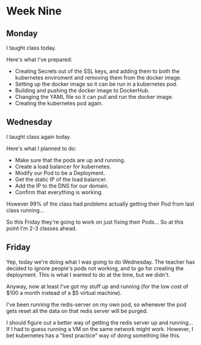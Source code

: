 # Week Nine

## Monday

I taught class today.

Here's what I've prepared:

- Creating Secrets out of the SSL keys, and adding them to both the kubernetes enviroment and removing them from the docker image.
- Setting up the docker image so it can be run in a kubernetes pod.
- Building and pushing the docker image to DockerHub.
- Changing the YAML file so it can pull and run the docker image.
- Creating the kubernetes pod again.

## Wednesday

I taught class again today.

Here's what I planned to do:

- Make sure that the pods are up and running.
- Create a load balancer for kubernetes.
- Modify our Pod to be a Deployment.
- Get the static IP of the load balancer.
- Add the IP to the DNS for our domain.
- Confirm that everything is working.

However 99% of the class had problems actually getting their Pod from last class running...

So this Friday they're going to work on just fixing their Pods... So at this point I'm 2-3 classes ahead.

## Friday

Yep, today we're doing what I was going to do Wednesday. The teacher has decided to ignore people's pods not working, and to go for creating the deployment. This is what I wanted to do at the time, but we didn't.

Anyway, now at least I've got my stuff up and running (for the low cost of $100 a month instead of a $5 virtual machine).

I've been running the redis-server on my own pod, so whenever the pod gets reset all the data on that redis server will be purged.

I should figure out a better way of getting the redis server up and running... If I had to guess running a VM on the same network might work. However, I bet kubernetes has a "best practice" way of doing something like this.
